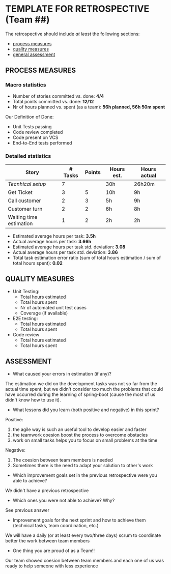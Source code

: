TEMPLATE FOR RETROSPECTIVE (Team ##)
=====================================

The retrospective should include _at least_ the following
sections:

- [process measures](#process-measures)
- [quality measures](#quality-measures)
- [general assessment](#assessment)

## PROCESS MEASURES 

### Macro statistics

- Number of stories committed vs. done:
**4/4**
- Total points committed vs. done: **12/12**
- Nr of hours planned vs. spent (as a team):
**56h planned, 56h 50m spent**

Our Definition of Done:
 
- Unit Tests passing
- Code review completed
- Code present on VCS
- End-to-End tests performed

### Detailed statistics

| Story                   | # Tasks | Points | Hours est. | Hours actual |
|-------------------------|---------|--------|------------|--------------|
| _Tecnhical setup_                    | 7       |        | 30h        | 26h20m       |
| Get Ticket              | 3       |  5     | 10h        | 9h           |
| Call customer           | 2       |  3     | 5h         | 9h           |
| Customer turn           | 2       |  2     | 6h         | 8h           |
| Waiting time estimation | 1       |  2     | 2h         | 2h           |

- Estimated average hours per task: **3.5h**
- Actual average hours per task: **3.66h**
- Estimated average hours per task std. deviation: **3.08**
- Actual average hours per task std. deviation: **3.86**
- Total task estimation error ratio (sum of total hours estimation / sum of total hours spent): **0.02**

  
## QUALITY MEASURES 

- Unit Testing:
  - Total hours estimated
  - Total hours spent
  - Nr of automated unit test cases 
  - Coverage (if available)
- E2E testing:
  - Total hours estimated
  - Total hours spent
- Code review 
  - Total hours estimated 
  - Total hours spent
  


## ASSESSMENT

- What caused your errors in estimation (if any)?

The estimation we did on the development tasks was not so far from the actual time spent, but we didn't consider too much the problems that could have occurred during the learning of spring-boot (cause the most of us didn't know how to use it). 

- What lessons did you learn (both positive and negative) in this sprint?

Positive: 
1) the agile way is such an useful tool to develop easier and faster
2) the teamwork coesion boost the process to overcome obstacles
3) work on small tasks helps you to focus on small problems at the time

Negative:
1) The coesion between team members is needed
2) Sometimes there is the need to adapt your solution to other's work 

- Which improvement goals set in the previous retrospective were you able to achieve?

We didn't have a previous retrospective
  
- Which ones you were not able to achieve? Why?
  
See previous answer

- Improvement goals for the next sprint and how to achieve them (technical tasks, team coordination, etc.)

We will have a daily (or at least every two/three days) scrum to coordinate better the work between team members

- One thing you are proud of as a Team!!

Our team showed coesion between team members and each one of us was ready to help someone with less experience